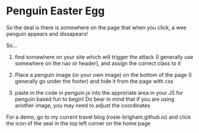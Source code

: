# Penguin Easter Egg

So the deal is there is somewhere on the page that when you click, a wee penguin appears and dissapears!

So...

1. find somewhere on your site which will trigger the attack (I generally use somewhere on the nav or header), and assign the correct class to it

2. Place a penguin image (or your own image) on the bottom of the page (I generally go under the footer) and hide it from the page with css

3. paste in the code in penguin.js into the approriate area in your JS for penguin based fun to begin!
Do bear in mind that if you are using another image, you may need to adjust the coordinates

For a demo, go to my current travel blog (rosie-brigham.github.io) and click the icon of the seal in the top left corner on the home page
